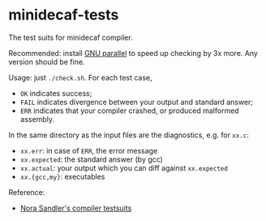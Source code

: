 # minidecaf-tests
The test suits for minidecaf compiler.

Recommended: install [GNU parallel](https://www.gnu.org/software/parallel/) to speed up checking by 3x more.
Any version should be fine.

Usage: just `./check.sh`. For each test case,
- `OK` indicates success;
- `FAIL` indicates divergence between your output and standard answer;
- `ERR` indicates that your compiler crashed, or produced malformed assembly.

In the same directory as the input files are the diagnostics, e.g. for `xx.c`:
- `xx.err`: in case of `ERR`, the error message
- `xx.expected`: the standard answer (by gcc)
- `xx.actual`: your output which you can diff against `xx.expected`
- `xx.{gcc,my}`: executables

Reference:
- [Nora Sandler's compiler testsuits](https://github.com/nlsandler/write_a_c_compiler)
